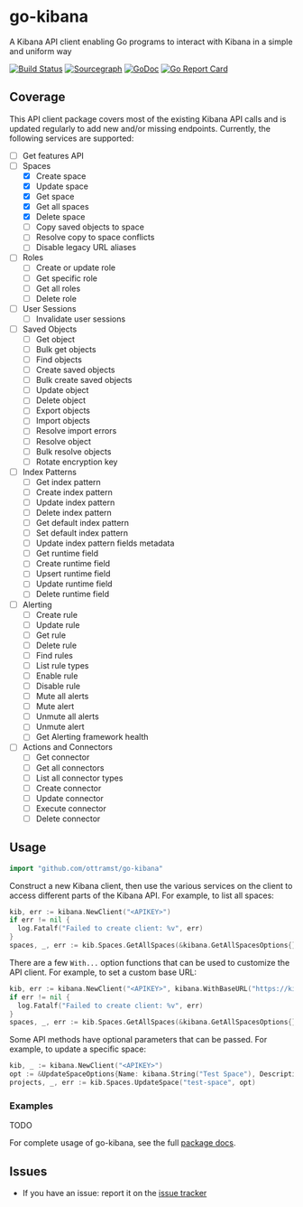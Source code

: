 # go-kibana

A Kibana API client enabling Go programs to interact with Kibana in a simple and uniform way

[![Build Status](https://github.com/ottramst/go-kibana/workflows/Lint%20and%20Test/badge.svg)](https://github.com/ottramst/go-kibana/actions?workflow=Lint%20and%20Test)
[![Sourcegraph](https://sourcegraph.com/github.com/ottramst/go-kibana/-/badge.svg)](https://sourcegraph.com/github.com/ottramst/go-kibana?badge)
[![GoDoc](https://godoc.org/github.com/ottramst/go-kibana?status.svg)](https://godoc.org/github.com/ottramst/go-kibana)
[![Go Report Card](https://goreportcard.com/badge/github.com/ottramst/go-kibana)](https://goreportcard.com/report/github.com/ottramst/go-kibana)

## Coverage

This API client package covers most of the existing Kibana API calls and is updated regularly
to add new and/or missing endpoints. Currently, the following services are supported:

- [ ] Get features API
- [ ] Spaces
  - [x] Create space
  - [x] Update space
  - [x] Get space
  - [x] Get all spaces
  - [x] Delete space
  - [ ] Copy saved objects to space
  - [ ] Resolve copy to space conflicts
  - [ ] Disable legacy URL aliases
- [ ] Roles
  - [ ] Create or update role
  - [ ] Get specific role
  - [ ] Get all roles
  - [ ] Delete role
- [ ] User Sessions
  - [ ] Invalidate user sessions
- [ ] Saved Objects
  - [ ] Get object
  - [ ] Bulk get objects
  - [ ] Find objects
  - [ ] Create saved objects
  - [ ] Bulk create saved objects
  - [ ] Update object
  - [ ] Delete object
  - [ ] Export objects
  - [ ] Import objects
  - [ ] Resolve import errors
  - [ ] Resolve object
  - [ ] Bulk resolve objects
  - [ ] Rotate encryption key
- [ ] Index Patterns
  - [ ] Get index pattern
  - [ ] Create index pattern
  - [ ] Update index pattern
  - [ ] Delete index pattern
  - [ ] Get default index pattern
  - [ ] Set default index pattern
  - [ ] Update index pattern fields metadata
  - [ ] Get runtime field
  - [ ] Create runtime field
  - [ ] Upsert runtime field
  - [ ] Update runtime field
  - [ ] Delete runtime field
- [ ] Alerting
  - [ ] Create rule
  - [ ] Update rule
  - [ ] Get rule
  - [ ] Delete rule
  - [ ] Find rules
  - [ ] List rule types
  - [ ] Enable rule
  - [ ] Disable rule
  - [ ] Mute all alerts
  - [ ] Mute alert
  - [ ] Unmute all alerts
  - [ ] Unmute alert
  - [ ] Get Alerting framework health
- [ ] Actions and Connectors
  - [ ] Get connector
  - [ ] Get all connectors
  - [ ] List all connector types
  - [ ] Create connector
  - [ ] Update connector
  - [ ] Execute connector
  - [ ] Delete connector

## Usage

```go
import "github.com/ottramst/go-kibana"
```

Construct a new Kibana client, then use the various services on the client to
access different parts of the Kibana API. For example, to list all
spaces:

```go
kib, err := kibana.NewClient("<APIKEY>")
if err != nil {
  log.Fatalf("Failed to create client: %v", err)
}
spaces, _, err := kib.Spaces.GetAllSpaces(&kibana.GetAllSpacesOptions{})
```

There are a few `With...` option functions that can be used to customize
the API client. For example, to set a custom base URL:

```go
kib, err := kibana.NewClient("<APIKEY>", kibana.WithBaseURL("https://kibana.com"))
if err != nil {
  log.Fatalf("Failed to create client: %v", err)
}
spaces, _, err := kib.Spaces.GetAllSpaces(&kibana.GetAllSpacesOptions{})
```

Some API methods have optional parameters that can be passed. For example,
to update a specific space:

```go
kib, _ := kibana.NewClient("<APIKEY>")
opt := &UpdateSpaceOptions{Name: kibana.String("Test Space"), Description: kibana.String("This is a test space")}
projects, _, err := kib.Spaces.UpdateSpace("test-space", opt)
```

### Examples

TODO

For complete usage of go-kibana, see the full [package docs](https://godoc.org/github.com/ottramst/go-kibana).

## Issues

- If you have an issue: report it on the [issue tracker](https://github.com/ottramst/go-kibana/issues)
